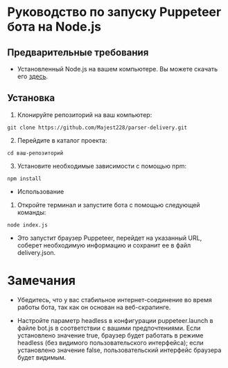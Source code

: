 # Руководство по запуску Puppeteer бота на Node.js

## Предварительные требования

- Установленный Node.js на вашем компьютере. Вы можете скачать его [здесь](https://nodejs.org/).

## Установка

1. Клонируйте репозиторий на ваш компьютер:

`git clone https://github.com/Majest228/parser-delivery.git`

2. Перейдите в каталог проекта:

`cd ваш-репозиторий`

3. Установите необходимые зависимости с помощью npm:

`npm install`

- Использование

1. Откройте терминал и запустите бота с помощью следующей команды:

`node index.js`

- Это запустит браузер Puppeteer, перейдет на указанный URL, соберет необходимую информацию и сохранит ее в файл delivery.json.

# Замечания

- Убедитесь, что у вас стабильное интернет-соединение во время работы бота, так как он основан на веб-скрапинге.

- Настройте параметр headless в конфигурации puppeteer.launch в файле bot.js в соответствии с вашими предпочтениями. Если установлено значение true, браузер будет работать в режиме headless (без видимого пользовательского интерфейса); если установлено значение false, пользовательский интерфейс браузера будет видимым.

